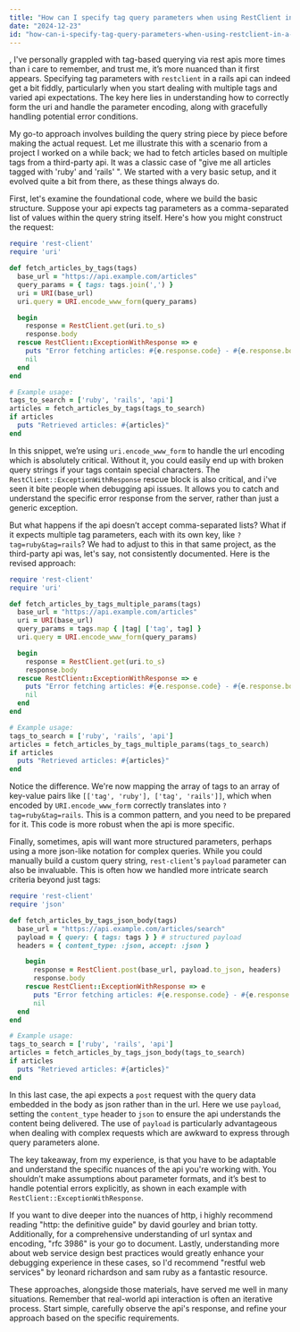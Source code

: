 ```yaml
---
title: "How can I specify tag query parameters when using RestClient in a Ruby on Rails API?"
date: "2024-12-23"
id: "how-can-i-specify-tag-query-parameters-when-using-restclient-in-a-ruby-on-rails-api"
---
```


,  I've personally grappled with tag-based querying via rest apis more times than i care to remember, and trust me, it’s more nuanced than it first appears. Specifying tag parameters with `restclient` in a rails api can indeed get a bit fiddly, particularly when you start dealing with multiple tags and varied api expectations. The key here lies in understanding how to correctly form the uri and handle the parameter encoding, along with gracefully handling potential error conditions.

My go-to approach involves building the query string piece by piece before making the actual request. Let me illustrate this with a scenario from a project I worked on a while back; we had to fetch articles based on multiple tags from a third-party api. It was a classic case of "give me all articles tagged with 'ruby' and 'rails' ". We started with a very basic setup, and it evolved quite a bit from there, as these things always do.

First, let's examine the foundational code, where we build the basic structure. Suppose your api expects tag parameters as a comma-separated list of values within the query string itself. Here's how you might construct the request:

```ruby
require 'rest-client'
require 'uri'

def fetch_articles_by_tags(tags)
  base_url = "https://api.example.com/articles"
  query_params = { tags: tags.join(',') }
  uri = URI(base_url)
  uri.query = URI.encode_www_form(query_params)

  begin
    response = RestClient.get(uri.to_s)
    response.body
  rescue RestClient::ExceptionWithResponse => e
    puts "Error fetching articles: #{e.response.code} - #{e.response.body}"
    nil
  end
end

# Example usage:
tags_to_search = ['ruby', 'rails', 'api']
articles = fetch_articles_by_tags(tags_to_search)
if articles
  puts "Retrieved articles: #{articles}"
end
```

In this snippet, we’re using `uri.encode_www_form` to handle the url encoding which is absolutely critical. Without it, you could easily end up with broken query strings if your tags contain special characters. The `RestClient::ExceptionWithResponse` rescue block is also critical, and i've seen it bite people when debugging api issues. It allows you to catch and understand the specific error response from the server, rather than just a generic exception.

But what happens if the api doesn’t accept comma-separated lists? What if it expects multiple tag parameters, each with its own key, like `?tag=ruby&tag=rails`? We had to adjust to this in that same project, as the third-party api was, let's say, not consistently documented. Here is the revised approach:

```ruby
require 'rest-client'
require 'uri'

def fetch_articles_by_tags_multiple_params(tags)
  base_url = "https://api.example.com/articles"
  uri = URI(base_url)
  query_params = tags.map { |tag| ['tag', tag] }
  uri.query = URI.encode_www_form(query_params)

  begin
    response = RestClient.get(uri.to_s)
    response.body
  rescue RestClient::ExceptionWithResponse => e
    puts "Error fetching articles: #{e.response.code} - #{e.response.body}"
    nil
  end
end

# Example usage:
tags_to_search = ['ruby', 'rails', 'api']
articles = fetch_articles_by_tags_multiple_params(tags_to_search)
if articles
  puts "Retrieved articles: #{articles}"
end
```

Notice the difference. We're now mapping the array of tags to an array of key-value pairs like `[['tag', 'ruby'], ['tag', 'rails']]`, which when encoded by `URI.encode_www_form` correctly translates into `?tag=ruby&tag=rails`. This is a common pattern, and you need to be prepared for it. This code is more robust when the api is more specific.

Finally, sometimes, apis will want more structured parameters, perhaps using a more json-like notation for complex queries. While you could manually build a custom query string, `rest-client`'s `payload` parameter can also be invaluable. This is often how we handled more intricate search criteria beyond just tags:

```ruby
require 'rest-client'
require 'json'

def fetch_articles_by_tags_json_body(tags)
  base_url = "https://api.example.com/articles/search"
  payload = { query: { tags: tags } } # structured payload
  headers = { content_type: :json, accept: :json }

    begin
      response = RestClient.post(base_url, payload.to_json, headers)
      response.body
    rescue RestClient::ExceptionWithResponse => e
      puts "Error fetching articles: #{e.response.code} - #{e.response.body}"
      nil
  end
end

# Example usage:
tags_to_search = ['ruby', 'rails', 'api']
articles = fetch_articles_by_tags_json_body(tags_to_search)
if articles
  puts "Retrieved articles: #{articles}"
end

```

In this last case, the api expects a `post` request with the query data embedded in the body as json rather than in the url. Here we use `payload`, setting the `content_type` header to `json` to ensure the api understands the content being delivered. The use of `payload` is particularly advantageous when dealing with complex requests which are awkward to express through query parameters alone.

The key takeaway, from my experience, is that you have to be adaptable and understand the specific nuances of the api you're working with. You shouldn’t make assumptions about parameter formats, and it’s best to handle potential errors explicitly, as shown in each example with `RestClient::ExceptionWithResponse`.

If you want to dive deeper into the nuances of http, i highly recommend reading "http: the definitive guide" by david gourley and brian totty. Additionally, for a comprehensive understanding of url syntax and encoding, "rfc 3986" is your go to document. Lastly, understanding more about web service design best practices would greatly enhance your debugging experience in these cases, so I'd recommend "restful web services" by leonard richardson and sam ruby as a fantastic resource.

These approaches, alongside those materials, have served me well in many situations. Remember that real-world api interaction is often an iterative process. Start simple, carefully observe the api's response, and refine your approach based on the specific requirements.

